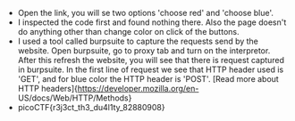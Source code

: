 - Open the link, you will se two options 'choose red' and 'choose blue'.
- I inspected the code first and found nothing there. Also the page doesn't do anything other than change color on click of the buttons.
- I used a tool called burpsuite to capture the requests send by the website. Open burpsuite, go to proxy tab and turn on the interpretor. After this refresh the website, you will see that there is request captured
  in burpsuite. In the first line of request we see that HTTP header used is 'GET', and for blue color the HTTP header is 'POST'. [Read more about HTTP headers]{https://developer.mozilla.org/en-      
  US/docs/Web/HTTP/Methods} 
- picoCTF{r3j3ct_th3_du4l1ty_82880908}
